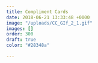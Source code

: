 ```yaml
---
title: Compliment Cards
date: 2018-06-21 13:33:48 +0000
image: "/uploads/CC_GIf_2_1.gif"
images: []
order: 300
draft: true
color: "#28348a"

---
```

